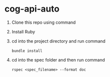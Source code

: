 # cog-api-auto


1) Clone this repo using command<br />  

2) Install Ruby<br /> 

3) cd into the project directory and run command<br />   
`bundle install`

4) cd into the spec folder and then run command<br />   
`rspec <spec_filename> --format doc`
